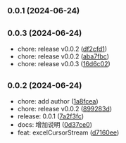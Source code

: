 ## <small>0.0.1 (2024-06-24)</small>




## <small>0.0.3 (2024-06-24)</small>

* chore: release v0.0.2 ([df2cfd1](https://github.com/njzzzz/-opennd-lib/commit/df2cfd1))
* chore: release v0.0.2 ([aba7fbc](https://github.com/njzzzz/-opennd-lib/commit/aba7fbc))
* chore: release v0.0.3 ([16d6c02](https://github.com/njzzzz/-opennd-lib/commit/16d6c02))



## <small>0.0.2 (2024-06-24)</small>

* chore: add author ([1a8fcea](https://github.com/njzzzz/-opennd-lib/commit/1a8fcea))
* chore: release v0.0.2 ([899283d](https://github.com/njzzzz/-opennd-lib/commit/899283d))
* release: 0.0.1 ([7a2f3fc](https://github.com/njzzzz/-opennd-lib/commit/7a2f3fc))
* docs: 增加说明 ([0d37ce0](https://github.com/njzzzz/-opennd-lib/commit/0d37ce0))
* feat: excelCursorStream ([d7160ee](https://github.com/njzzzz/-opennd-lib/commit/d7160ee))




